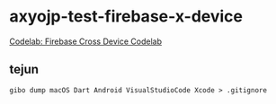 # axyojp-test-firebase-x-device

[Codelab: Firebase Cross Device Codelab](https://firebase.google.com/codelabs/cross-device-controller)

## tejun 
```
gibo dump macOS Dart Android VisualStudioCode Xcode > .gitignore

```